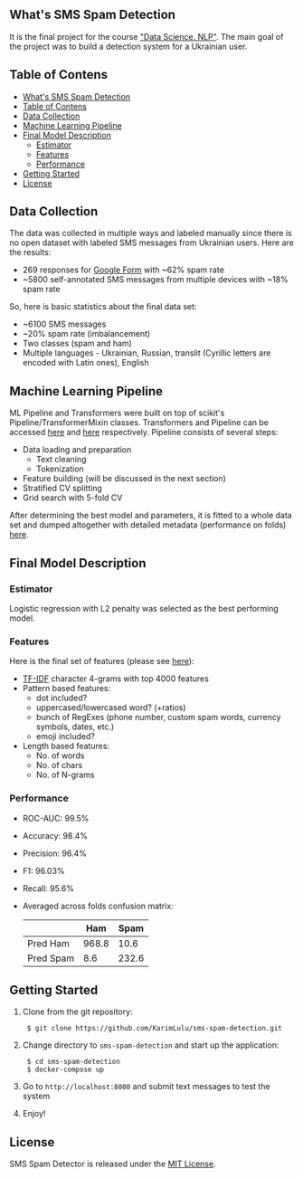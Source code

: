 ## What's SMS Spam Detection
It is the final project for the course ["Data Science. NLP"](https://github.com/vseloved/prj-nlp). The main goal of the project was to build a detection system for a Ukrainian user.

## Table of Contens

<!--ts-->
* [What's SMS Spam Detection](#whats-sms-spam-detection)
* [Table of Contens](#table-of-contens)
* [Data Collection](#data-collection)
* [Machine Learning Pipeline](#machine-learning-pipeline)
* [Final Model Description](#final-model-description)
	* [Estimator](#estimator)
	* [Features](#features)
	* [Performance](#performance)
* [Getting Started](#getting-started)
* [License](#license)
<!--te-->

## Data Collection

The data was collected in multiple ways and labeled manually since there is no open dataset with labeled SMS messages from Ukrainian users. Here are the results:

* 269 responses for [Google Form](https://docs.google.com/forms/d/18Uh1cJIkXQg6_UBJ63u0HGQFy2uKvWTOCZtUYGFZ4U0/) with ~62% spam rate
* ~5800 self-annotated SMS messages from multiple devices with ~18% spam rate

So, here is basic statistics about the final data set:

* ~6100 SMS messages
* ~20% spam rate (imbalancement)
* Two classes (spam and ham)
* Multiple languages - Ukrainian, Russian, translit (Cyrillic letters are encoded with Latin ones), English

## Machine Learning Pipeline

ML Pipeline and Transformers were built on top of scikit's Pipeline/TransformerMixin classes. Transformers and Pipeline can be accessed [here](src/transformers.py) and [here](src/pipeline.py) respectively. Pipeline consists of several steps:

* Data loading and preparation
	* Text cleaning
	* Tokenization
* Feature building (will be discussed in the next section)
* Stratified CV splitting
* Grid search with 5-fold CV

After determining the best model and parameters, it is fitted to a whole data set and dumped altogether with detailed metadata (performance on folds) [here](data/models).


## Final Model Description

### Estimator

Logistic regression with L2 penalty was selected as the best performing model.

### Features

Here is the final set of features (please see [here](src/pipeline.py)):

* [TF-IDF](https://en.wikipedia.org/wiki/Tf%E2%80%93idf) character 4-grams with top 4000 features
* Pattern based features:
	* dot included?
	* uppercased/lowercased word? (+ratios)
	* bunch of RegExes (phone number, custom spam words, currency symbols, dates, etc.)
	* emoji included?
* Length based features:
	* No. of words
	* No. of chars
	* No. of N-grams

### Performance

* ROC-AUC: 99.5%
* Accuracy: 98.4%
* Precision: 96.4%
* F1: 96.03%
* Recall: 95.6%
* Averaged across folds confusion matrix:

    | | Ham | Spam |
    |---| --- | --- |
    | Pred Ham | 968.8 | 10.6
    | Pred Spam | 8.6 | 232.6


## Getting Started


1. Clone from the git repository:
	
		$ git clone https://github.com/KarimLulu/sms-spam-detection.git
	
2. Change directory to `sms-spam-detection` and start up the application:

		$ cd sms-spam-detection
		$ docker-compose up

3. Go to `http://localhost:8000` and submit text messages to test the system

4. Enjoy!

## License

SMS Spam Detector is released under the [MIT License](https://opensource.org/licenses/MIT).
